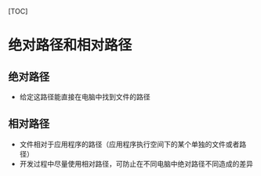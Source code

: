 [TOC]
# 绝对路径和相对路径
## 绝对路径
* 给定这路径能直接在电脑中找到文件的路径
## 相对路径
* 文件相对于应用程序的路径（应用程序执行空间下的某个单独的文件或者路径）
* 开发过程中尽量使用相对路径，可防止在不同电脑中绝对路径不同造成的差异